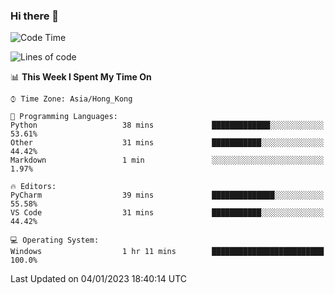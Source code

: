 ### Hi there 👋

<!--
**RoiexLee/RoiexLee** is a ✨ _special_ ✨ repository because its `README.md` (this file) appears on your GitHub profile.

Here are some ideas to get you started:

- 🔭 I’m currently working on ...
- 🌱 I’m currently learning ...
- 👯 I’m looking to collaborate on ...
- 🤔 I’m looking for help with ...
- 💬 Ask me about ...
- 📫 How to reach me: ...
- 😄 Pronouns: ...
- ⚡ Fun fact: ...
-->

<!--START_SECTION:waka-->
![Code Time](http://img.shields.io/badge/Code%20Time-126%20hrs%2015%20mins-blue)

![Lines of code](https://img.shields.io/badge/From%20Hello%20World%20I%27ve%20Written-3%20Thousand%20lines%20of%20code-blue)

📊 **This Week I Spent My Time On** 

```text
⌚︎ Time Zone: Asia/Hong_Kong

💬 Programming Languages: 
Python                   38 mins             █████████████░░░░░░░░░░░░   53.61% 
Other                    31 mins             ███████████░░░░░░░░░░░░░░   44.42% 
Markdown                 1 min               ░░░░░░░░░░░░░░░░░░░░░░░░░   1.97%

🔥 Editors: 
PyCharm                  39 mins             ██████████████░░░░░░░░░░░   55.58% 
VS Code                  31 mins             ███████████░░░░░░░░░░░░░░   44.42%

💻 Operating System: 
Windows                  1 hr 11 mins        █████████████████████████   100.0%

```


 Last Updated on 04/01/2023 18:40:14 UTC
<!--END_SECTION:waka-->
